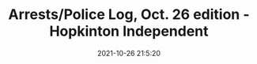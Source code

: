 ---
"title": "Arrests/Police Log, Oct. 26 edition - Hopkinton Independent"
"date": "2021-10-26 21:5:20"
"feed_name": "GOOGLENEWSCONSTRUCTION"
"feed_website": "https://news.google.com/search?q=construction%2Bincident&hl=en-US&gl=US&ceid=US:en"
"feed_rss": "https://news.google.com/rss/search?q=construction%2Bincident&hl=en-US&gl=US&ceid=US:en"
"link": "https://hopkintonindependent.com/arrests-police-log-oct-26-edition/"
"source": "{'href': 'https://hopkintonindependent.com', 'title': 'Hopkinton Independent'}"
"file": "_posts/2021-1-1-44ecba3b14c7853513ad27fd541e317a48ab7615.md"
"accident": "0"
"drilling": "0"
"dead": "0"
"injured": "0"
"arrested": "0"
"place": "unknown place"
"where": "unknown site"
"causes": "unknown"
"place_uri": "unknown place"
---